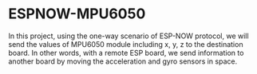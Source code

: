 # ESPNOW-MPU6050
In this project, using the one-way scenario of ESP-NOW protocol, we will send the values of MPU6050 module including x, y, z to the destination board. In other words, with a remote ESP board, we send information to another board by moving the acceleration and gyro sensors in space.
